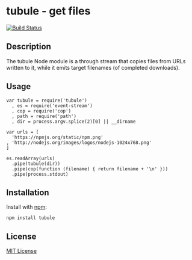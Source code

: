 # tubule - get files

[![Build Status](https://secure.travis-ci.org/michaelnisi/tubule.png?branch=master)](https://travis-ci.org/michaelnisi/tubule)

## Description

The tubule Node module is a through stream that copies files from URLs written to it, while it emits target filenames (of completed downloads).

## Usage

    var tubule = require('tubule')
      , es = require('event-stream')
      , cop = require('cop')
      , path = require('path')
      , dir = process.argv.splice(2)[0] || __dirname

    var urls = [
      'https://npmjs.org/static/npm.png'
    , 'http://nodejs.org/images/logos/nodejs-1024x768.png'
    ]

    es.readArray(urls)
      .pipe(tubule(dir))
      .pipe(cop(function (filename) { return filename + '\n' }))
      .pipe(process.stdout)

## Installation

Install with [npm](http://npmjs.org/):

    npm install tubule

## License

[MIT License](https://raw.github.com/michaelnisi/gitpull/master/LICENSE)
